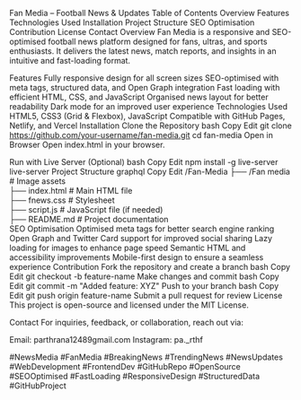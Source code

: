 Fan Media – Football News & Updates
Table of Contents
Overview
Features
Technologies Used
Installation
Project Structure
SEO Optimisation
Contribution
License
Contact
Overview
Fan Media is a responsive and SEO-optimised football news platform designed for fans, ultras, and sports enthusiasts. It delivers the latest news, match reports, and insights in an intuitive and fast-loading format.

Features
Fully responsive design for all screen sizes
SEO-optimised with meta tags, structured data, and Open Graph integration
Fast loading with efficient HTML, CSS, and JavaScript
Organised news layout for better readability
Dark mode for an improved user experience
Technologies Used
HTML5, CSS3 (Grid & Flexbox), JavaScript
Compatible with GitHub Pages, Netlify, and Vercel
Installation
Clone the Repository
bash
Copy
Edit
git clone https://github.com/your-username/fan-media.git
cd fan-media
Open in Browser
Open index.html in your browser.

Run with Live Server (Optional)
bash
Copy
Edit
npm install -g live-server
live-server
Project Structure
graphql
Copy
Edit
/Fan-Media
 ├── /Fan media         # Image assets  
 ├── index.html         # Main HTML file  
 ├── fnews.css          # Stylesheet  
 ├── script.js          # JavaScript file (if needed)  
 ├── README.md          # Project documentation  
SEO Optimisation
Optimised meta tags for better search engine ranking
Open Graph and Twitter Card support for improved social sharing
Lazy loading for images to enhance page speed
Semantic HTML and accessibility improvements
Mobile-first design to ensure a seamless experience
Contribution
Fork the repository and create a branch
bash
Copy
Edit
git checkout -b feature-name
Make changes and commit
bash
Copy
Edit
git commit -m "Added feature: XYZ"
Push to your branch
bash
Copy
Edit
git push origin feature-name
Submit a pull request for review
License
This project is open-source and licensed under the MIT License.

Contact
For inquiries, feedback, or collaboration, reach out via:

Email: parthrana12489gmail.com
Instagram: pa._rthf

#NewsMedia #FanMedia #BreakingNews #TrendingNews #NewsUpdates #WebDevelopment #FrontendDev #GitHubRepo #OpenSource #SEOOptimised #FastLoading #ResponsiveDesign #StructuredData #GitHubProject
